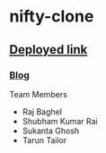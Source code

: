 # nifty-clone

## [Deployed link](https://niftypm-clone.netlify.app/)

### [Blog](https://medium.com/@shubhamkmit9021/nifty-clone-d47aa302f490)

Team Members
- Raj Baghel
- Shubham Kumar Rai
- Sukanta Ghosh
- Tarun Tailor
